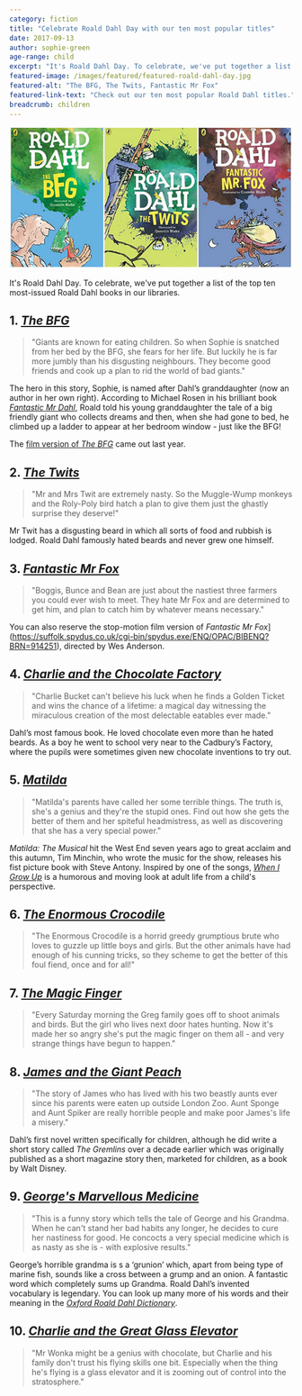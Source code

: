 ```yaml
---
category: fiction
title: "Celebrate Roald Dahl Day with our ten most popular titles"
date: 2017-09-13
author: sophie-green
age-range: child
excerpt: "It's Roald Dahl Day. To celebrate, we've put together a list of the top ten most-issued Roald Dahl books in our libraries."
featured-image: /images/featured/featured-roald-dahl-day.jpg
featured-alt: "The BFG, The Twits, Fantastic Mr Fox"
featured-link-text: "Check out our ten most popular Roald Dahl titles."
breadcrumb: children
---
```


![The BFG, The Twits, Fantastic Mr Fox](/images/featured/featured-roald-dahl-day.jpg)

It's Roald Dahl Day. To celebrate, we've put together a list of the top ten most-issued Roald Dahl books in our libraries.

## 1. [<cite>The BFG</cite>](https://suffolk.spydus.co.uk/cgi-bin/spydus.exe/ENQ/OPAC/BIBENQ?BRN=1958060)

> "Giants are known for eating children. So when Sophie is snatched from her bed by the BFG, she fears for her life. But luckily he is far more jumbly than his disgusting neighbours. They become good friends and cook up a plan to rid the world of bad giants."

The hero in this story, Sophie, is named after Dahl’s granddaughter (now an author in her own right). According to Michael Rosen in his brilliant book [<cite>Fantastic Mr Dahl</cite>](https://suffolk.spydus.co.uk/cgi-bin/spydus.exe/ENQ/OPAC/BIBENQ?BRN=1262629), Roald told his young granddaughter the tale of a big friendly giant who collects dreams and then, when she had gone to bed, he climbed up a ladder to appear at her bedroom window - just like the BFG!

The [film version of <cite>The BFG</cite>](https://suffolk.spydus.co.uk/cgi-bin/spydus.exe/ENQ/OPAC/BIBENQ?BRN=2052114) came out last year.

## 2. [<cite>The Twits</cite>](https://suffolk.spydus.co.uk/cgi-bin/spydus.exe/ENQ/OPAC/BIBENQ?BRN=1926615)

> "Mr and Mrs Twit are extremely nasty. So the Muggle-Wump monkeys and the Roly-Poly bird hatch a plan to give them just the ghastly surprise they deserve!"

Mr Twit has a disgusting beard in which all sorts of food and rubbish is lodged. Roald Dahl famously hated beards and never grew one himself.

## 3. [<cite>Fantastic Mr Fox</cite>](https://suffolk.spydus.co.uk/cgi-bin/spydus.exe/ENQ/OPAC/BIBENQ?BRN=1926610)

> "Boggis, Bunce and Bean are just about the nastiest three farmers you could ever wish to meet. They hate Mr Fox and are determined to get him, and plan to catch him by whatever means necessary."

You can also reserve the stop-motion film version of <cite>Fantastic Mr Fox</cite>](https://suffolk.spydus.co.uk/cgi-bin/spydus.exe/ENQ/OPAC/BIBENQ?BRN=914251), directed by Wes Anderson.

## 4. [<cite>Charlie and the Chocolate Factory</cite>](https://suffolk.spydus.co.uk/cgi-bin/spydus.exe/ENQ/OPAC/BIBENQ?BRN=1926603)

> "Charlie Bucket can't believe his luck when he finds a Golden Ticket and wins the chance of a lifetime: a magical day witnessing the miraculous creation of the most delectable eatables ever made."

Dahl’s most famous book. He loved chocolate even more than he hated beards. As a boy he went to school very near to the Cadbury’s Factory, where the pupils were sometimes given new chocolate inventions to try out.

## 5. [<cite>Matilda</cite>](https://suffolk.spydus.co.uk/cgi-bin/spydus.exe/ENQ/OPAC/BIBENQ?BRN=1926612)

> "Matilda's parents have called her some terrible things. The truth is, she's a genius and they're the stupid ones. Find out how she gets the better of them and her spiteful headmistress, as well as discovering that she has a very special power."

<cite>Matilda: The Musical</cite> hit the West End seven years ago to great acclaim and this autumn, Tim Minchin, who wrote the music for the show, releases his fist picture book with Steve Antony. Inspired by one of the songs, [<cite>When I Grow Up</cite>](https://suffolk.spydus.co.uk/cgi-bin/spydus.exe/ENQ/OPAC/BIBENQ?BRN=2257883) is a humorous and moving look at adult life from a child's perspective.

## 6. [<cite>The Enormous Crocodile</cite>](https://suffolk.spydus.co.uk/cgi-bin/spydus.exe/ENQ/OPAC/BIBENQ?BRN=1926617)

> "The Enormous Crocodile is a horrid greedy grumptious brute who loves to guzzle up little boys and girls. But the other animals have had enough of his cunning tricks, so they scheme to get the better of this foul fiend, once and for all!"

## 7. [<cite>The Magic Finger</cite>](https://suffolk.spydus.co.uk/cgi-bin/spydus.exe/ENQ/OPAC/BIBENQ?BRN=1926606)

> "Every Saturday morning the Greg family goes off to shoot animals and birds. But the girl who lives next door hates hunting. Now it's made her so angry she's put the magic finger on them all - and very strange things have begun to happen."

## 8. [<cite>James and the Giant Peach</cite>](https://suffolk.spydus.co.uk/cgi-bin/spydus.exe/ENQ/OPAC/BIBENQ?BRN=1926611)

> "The story of James who has lived with his two beastly aunts ever since his parents were eaten up outside London Zoo. Aunt Sponge and Aunt Spiker are really horrible people and make poor James's life a misery."

Dahl’s first novel written specifically for children, although he did write a short story called <cite>The Gremlins</cite> over a decade earlier which was originally published as a short magazine story then, marketed for children, as a book by Walt Disney.

## 9. [<cite>George's Marvellous Medicine</cite>](https://suffolk.spydus.co.uk/cgi-bin/spydus.exe/ENQ/OPAC/BIBENQ?BRN=1926616)

> "This is a funny story which tells the tale of George and his Grandma. When he can't stand her bad habits any longer, he decides to cure her nastiness for good. He concocts a very special medicine which is as nasty as she is - with explosive results."

George’s horrible grandma is s a ‘grunion’ which, apart from being type of marine fish, sounds like a cross between a grump and an onion. A fantastic word which completely sums up Grandma. Roald Dahl’s invented vocabulary is legendary. You can look up many more of his words and their meaning in the [<cite>Oxford Roald Dahl Dictionary</cite>](https://suffolk.spydus.co.uk/cgi-bin/spydus.exe/ENQ/OPAC/BIBENQ?BRN=1978139).

## 10. [<cite>Charlie and the Great Glass Elevator</cite>](https://suffolk.spydus.co.uk/cgi-bin/spydus.exe/ENQ/OPAC/BIBENQ?BRN=1926604)

> "Mr Wonka might be a genius with chocolate, but Charlie and his family don't trust his flying skills one bit. Especially when the thing he's flying is a glass elevator and it is zooming out of control into the stratosphere."
